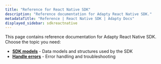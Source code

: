 ```yaml
---
title: "Reference for React Native SDK"
description: "Reference documentation for Adapty React Native SDK."
metadataTitle: "Reference | React Native SDK | Adapty Docs"
displayed_sidebar: sdkreactnative
---
```


This page contains reference documentation for Adapty React Native SDK. Choose the topic you need:

- **[SDK models](https://react-native.adapty.io/modules)** - Data models and structures used by the SDK
- **[Handle errors](react-native-handle-errors)** - Error handling and troubleshooting